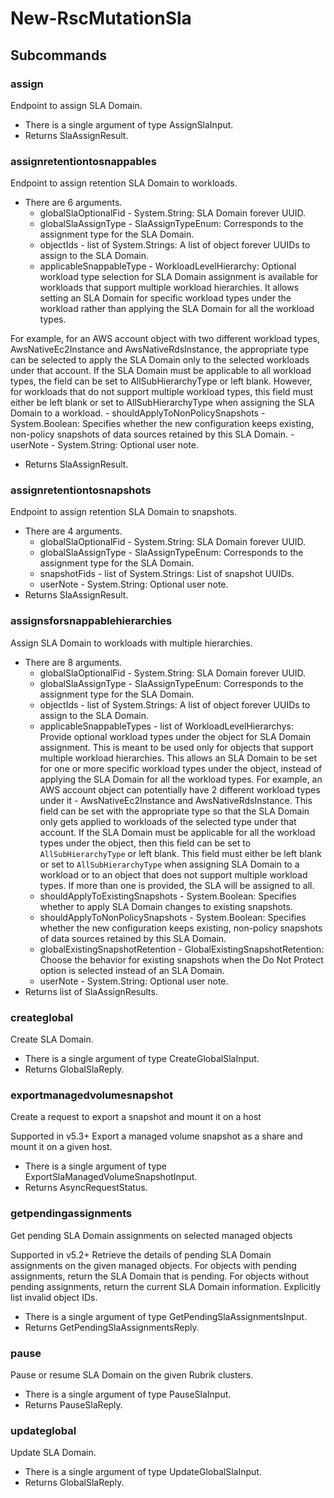 # New-RscMutationSla
## Subcommands
### assign
Endpoint to assign SLA Domain.

- There is a single argument of type AssignSlaInput.
- Returns SlaAssignResult.
### assignretentiontosnappables
Endpoint to assign retention SLA Domain to workloads.

- There are 6 arguments.
    - globalSlaOptionalFid - System.String: SLA Domain forever UUID.
    - globalSlaAssignType - SlaAssignTypeEnum: Corresponds to the assignment type for the SLA Domain.
    - objectIds - list of System.Strings: A list of object forever UUIDs to assign to the SLA Domain.
    - applicableSnappableType - WorkloadLevelHierarchy: Optional workload type selection for SLA Domain assignment is available for workloads that support multiple workload hierarchies. It allows setting an SLA Domain for specific workload types under the workload rather than applying the SLA Domain for all the workload types.

For example, for an AWS account object with two different workload types, AwsNativeEc2Instance and AwsNativeRdsInstance, the appropriate type can be selected to apply the SLA Domain only to the selected workloads under that account. If the SLA Domain must be applicable to all workload types, the field can be set to AllSubHierarchyType or left blank. However, for workloads that do not support multiple workload types, this field must either be left blank or set to AllSubHierarchyType when assigning the SLA Domain to a workload.
    - shouldApplyToNonPolicySnapshots - System.Boolean: Specifies whether the new configuration keeps existing, non-policy snapshots of data sources retained by this SLA Domain.
    - userNote - System.String: Optional user note.
- Returns SlaAssignResult.
### assignretentiontosnapshots
Endpoint to assign retention SLA Domain to snapshots.

- There are 4 arguments.
    - globalSlaOptionalFid - System.String: SLA Domain forever UUID.
    - globalSlaAssignType - SlaAssignTypeEnum: Corresponds to the assignment type for the SLA Domain.
    - snapshotFids - list of System.Strings: List of snapshot UUIDs.
    - userNote - System.String: Optional user note.
- Returns SlaAssignResult.
### assignsforsnappablehierarchies
Assign SLA Domain to workloads with multiple hierarchies.

- There are 8 arguments.
    - globalSlaOptionalFid - System.String: SLA Domain forever UUID.
    - globalSlaAssignType - SlaAssignTypeEnum: Corresponds to the assignment type for the SLA Domain.
    - objectIds - list of System.Strings: A list of object forever UUIDs to assign to the SLA Domain.
    - applicableSnappableTypes - list of WorkloadLevelHierarchys: Provide optional workload types under the object for SLA Domain assignment. This is meant to be used only for objects that support multiple workload hierarchies. This allows an SLA Domain to be set for one or more specific workload types under the object, instead of applying the SLA Domain for all the workload types. For example, an AWS account object can potentially have 2 different workload types under it - AwsNativeEc2Instance and AwsNativeRdsInstance. This field can be set with the appropriate type so that the SLA Domain only gets applied to workloads of the selected type under that account. If the SLA Domain must be applicable for all the workload types under the object, then this field can be set to `AllSubHierarchyType` or left blank. This field must either be left blank or set to `AllSubHierarchyType` when assigning SLA Domain to a workload or to an object that does not support multiple workload types. If more than one is provided, the SLA will be assigned to all.
    - shouldApplyToExistingSnapshots - System.Boolean: Specifies whether to apply SLA Domain changes to existing snapshots.
    - shouldApplyToNonPolicySnapshots - System.Boolean: Specifies whether the new configuration keeps existing, non-policy snapshots of data sources retained by this SLA Domain.
    - globalExistingSnapshotRetention - GlobalExistingSnapshotRetention: Choose the behavior for existing snapshots when the Do Not Protect option is selected instead of an SLA Domain.
    - userNote - System.String: Optional user note.
- Returns list of SlaAssignResults.
### createglobal
Create SLA Domain.

- There is a single argument of type CreateGlobalSlaInput.
- Returns GlobalSlaReply.
### exportmanagedvolumesnapshot
Create a request to export a snapshot and mount it on a host

Supported in v5.3+
Export a managed volume snapshot as a share and mount it on a given host.

- There is a single argument of type ExportSlaManagedVolumeSnapshotInput.
- Returns AsyncRequestStatus.
### getpendingassignments
Get pending SLA Domain assignments on selected managed objects

Supported in v5.2+
Retrieve the details of pending SLA Domain assignments on the given managed objects. For objects with pending assignments, return the SLA Domain that is pending. For objects without pending assignments, return the current SLA Domain information. Explicitly list invalid object IDs.

- There is a single argument of type GetPendingSlaAssignmentsInput.
- Returns GetPendingSlaAssignmentsReply.
### pause
Pause or resume SLA Domain on the given Rubrik clusters.

- There is a single argument of type PauseSlaInput.
- Returns PauseSlaReply.
### updateglobal
Update SLA Domain.

- There is a single argument of type UpdateGlobalSlaInput.
- Returns GlobalSlaReply.
